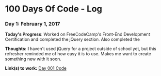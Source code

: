 # 100 Days Of Code - Log

### Day 1: February 1, 2017

**Today's Progress**: Worked on FreeCodeCamp's Front-End Development Certification and completed the jQuery section. Also completed the 

**Thoughts:** I haven't used jQuery for a project outside of school yet, but this refresher reminded me of how easy it is to use. Makes me want to create something new with it soon.

**Link(s) to work:** [Day 001 Code](http://codepen.io/tiffanyadu/pen/RKMavV)
